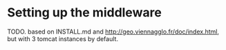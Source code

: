 # Setting up the middleware

TODO. based on INSTALL.md and http://geo.viennagglo.fr/doc/index.html, but with 3 tomcat instances by default.

